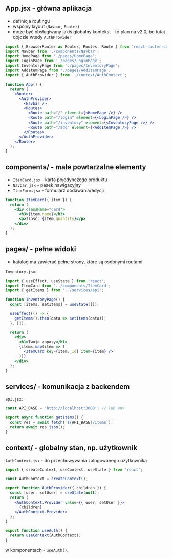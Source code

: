 ## App.jsx - główna aplikacja
 - definicja routingu
 - wspólny layout (`Navbar`, `Footer`)
 - może być obsługiwany jakiś globalny kontekst - to plan na v2.0, bo tutaj dojdzie wtedy `AuthProvider`

```jsx
import { BrowserRouter as Router, Routes, Route } from 'react-router-dom';
import Navbar from './components/Navbar';
import HomePage from './pages/HomePage';
import LoginPage from './pages/LoginPage';
import InventoryPage from './pages/InventoryPage';
import AddItemPage from './pages/AddItemPage';
import { AuthProvider } from './context/AuthContext';

function App() {
  return (
    <Router>
      <AuthProvider>
        <Navbar />
        <Routes>
          <Route path="/" element={<HomePage />} />
          <Route path="/login" element={<LoginPage />} />
          <Route path="/inventory" element={<InventoryPage />} />
          <Route path="/add" element={<AddItemPage />} />
        </Routes>
      </AuthProvider>
    </Router>
  );
}
```

## components/ - małe powtarzalne elementy
 - `ItemCard.jsx` - karta pojedynczego produktu
 - `Navbar.jsx` - pasek nawigacyjny
 - `ItemForm.jsx` - formularz dodawania/edycji

```jsx
function ItemCard({ item }) {
  return (
    <div className="card">
      <h3>{item.name}</h3>
      <p>Ilość: {item.quantity}</p>
    </div>
  );
}
```
## pages/ - pełne widoki
- katalog ma zawierać pełne strony, które są osobnymi routami

`Inventory.jsx`:
```jsx
import { useEffect, useState } from 'react';
import ItemCard from '../components/ItemCard';
import { getItems } from '../services/api';

function InventoryPage() {
  const [items, setItems] = useState([]);

  useEffect(() => {
    getItems().then(data => setItems(data));
  }, []);

  return (
    <div>
      <h1>Twoje zapasy</h1>
      {items.map(item => (
        <ItemCard key={item._id} item={item} />
      ))}
    </div>
  );
}
```

## services/ - komunikacja z backendem

`api.jsx`:
```jsx
const API_BASE = 'http://localhost:3000'; // lub env

export async function getItems() {
  const res = await fetch(`${API_BASE}/items`);
  return await res.json();
}
```

## context/ - globalny stan, np. użytkownik

`AuthContext.jsx` - do przechowywania zalogowanego użytkownika
```jsx
import { createContext, useContext, useState } from 'react';

const AuthContext = createContext();

export function AuthProvider({ children }) {
  const [user, setUser] = useState(null);
  return (
    <AuthContext.Provider value={{ user, setUser }}>
      {children}
    </AuthContext.Provider>
  );
}

export function useAuth() {
  return useContext(AuthContext);
}
```
w komponentach - `useAuth()`.
